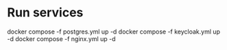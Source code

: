 # Run services

docker compose -f postgres.yml up -d
docker compose -f keycloak.yml up -d
docker compose -f nginx.yml up -d